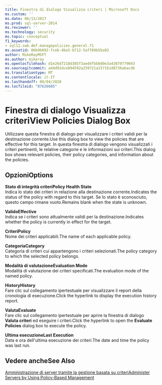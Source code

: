 ```yaml
---
title: Finestra di dialogo Visualizza criteri | Microsoft Docs
ms.custom: ''
ms.date: 06/13/2017
ms.prod: sql-server-2014
ms.reviewer: ''
ms.technology: security
ms.topic: conceptual
f1_keywords:
- sql12.swb.dmf.managepolicies.general.f1
ms.assetid: 06b9b092-fceb-4be5-b712-5aff89b5ba92
author: MikeRayMSFT
ms.author: mikeray
ms.openlocfilehash: d1e26d7218d385f3aed4fbb8d0e3a43870779043
ms.sourcegitcommit: ad4d92dce894592a259721a1571b1d8736abacdb
ms.translationtype: MT
ms.contentlocale: it-IT
ms.lasthandoff: 08/04/2020
ms.locfileid: "87626685"
---
```

# <a name="view-policies-dialog-box"></a><span data-ttu-id="e6501-102">Finestra di dialogo Visualizza criteri</span><span class="sxs-lookup"><span data-stu-id="e6501-102">View Policies Dialog Box</span></span>
  <span data-ttu-id="e6501-103">Utilizzare questa finestra di dialogo per visualizzare i criteri validi per la destinazione corrente.</span><span class="sxs-lookup"><span data-stu-id="e6501-103">Use this dialog box to view the policies that are effective for this target.</span></span> <span data-ttu-id="e6501-104">In questa finestra di dialogo vengono visualizzati i criteri pertinenti, le relative categorie e le informazioni sui criteri.</span><span class="sxs-lookup"><span data-stu-id="e6501-104">This dialog box shows relevant policies, their policy categories, and information about the policies.</span></span>  
  
## <a name="options"></a><span data-ttu-id="e6501-105">Opzioni</span><span class="sxs-lookup"><span data-stu-id="e6501-105">Options</span></span>  
 <span data-ttu-id="e6501-106">**Stato di integrità criteri**</span><span class="sxs-lookup"><span data-stu-id="e6501-106">**Policy Health State**</span></span>  
 <span data-ttu-id="e6501-107">Indica lo stato dei criteri in relazione alla destinazione corrente.</span><span class="sxs-lookup"><span data-stu-id="e6501-107">Indicates the status of the policy with regard to this target.</span></span> <span data-ttu-id="e6501-108">Se lo stato è sconosciuto, questo campo rimane vuoto.</span><span class="sxs-lookup"><span data-stu-id="e6501-108">Remains blank when the state is unknown.</span></span>  
  
 <span data-ttu-id="e6501-109">**Valido**</span><span class="sxs-lookup"><span data-stu-id="e6501-109">**Effective**</span></span>  
 <span data-ttu-id="e6501-110">Indica se i criteri sono attualmente validi per la destinazione.</span><span class="sxs-lookup"><span data-stu-id="e6501-110">Indicates whether the policy is currently in effect for the target.</span></span>  
  
 <span data-ttu-id="e6501-111">**Criteri**</span><span class="sxs-lookup"><span data-stu-id="e6501-111">**Policy**</span></span>  
 <span data-ttu-id="e6501-112">Nome dei criteri applicabili.</span><span class="sxs-lookup"><span data-stu-id="e6501-112">The name of each applicable policy.</span></span>  
  
 <span data-ttu-id="e6501-113">**Categoria**</span><span class="sxs-lookup"><span data-stu-id="e6501-113">**Category**</span></span>  
 <span data-ttu-id="e6501-114">Categoria di criteri cui appartengono i criteri selezionati.</span><span class="sxs-lookup"><span data-stu-id="e6501-114">The policy category to which the selected policy belongs.</span></span>  
  
 <span data-ttu-id="e6501-115">**Modalità di valutazione**</span><span class="sxs-lookup"><span data-stu-id="e6501-115">**Evaluation Mode**</span></span>  
 <span data-ttu-id="e6501-116">Modalità di valutazione dei criteri specificati.</span><span class="sxs-lookup"><span data-stu-id="e6501-116">The evaluation mode of the named policy.</span></span>  
  
 <span data-ttu-id="e6501-117">**History**</span><span class="sxs-lookup"><span data-stu-id="e6501-117">**History**</span></span>  
 <span data-ttu-id="e6501-118">Fare clic sul collegamento ipertestuale per visualizzare il report della cronologia di esecuzione.</span><span class="sxs-lookup"><span data-stu-id="e6501-118">Click the hyperlink to display the execution history report.</span></span>  
  
 <span data-ttu-id="e6501-119">**Valuta**</span><span class="sxs-lookup"><span data-stu-id="e6501-119">**Evaluate**</span></span>  
 <span data-ttu-id="e6501-120">Fare clic sul collegamento ipertestuale per aprire la finestra di dialogo **Valuta criteri** ed eseguire i criteri.</span><span class="sxs-lookup"><span data-stu-id="e6501-120">Click the hyperlink to open the **Evaluate Policies** dialog box to execute the policy.</span></span>  
  
 <span data-ttu-id="e6501-121">**Ultima esecuzione**</span><span class="sxs-lookup"><span data-stu-id="e6501-121">**Last Execution**</span></span>  
 <span data-ttu-id="e6501-122">Data e ora dell'ultima esecuzione dei criteri.</span><span class="sxs-lookup"><span data-stu-id="e6501-122">The date and time the policy was last run.</span></span>  
  
## <a name="see-also"></a><span data-ttu-id="e6501-123">Vedere anche</span><span class="sxs-lookup"><span data-stu-id="e6501-123">See Also</span></span>  
 [<span data-ttu-id="e6501-124">Amministrazione di server tramite la gestione basata su criteri</span><span class="sxs-lookup"><span data-stu-id="e6501-124">Administer Servers by Using Policy-Based Management</span></span>](administer-servers-by-using-policy-based-management.md)  
  
  
